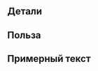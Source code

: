 <!-- Это комментарий. Он не будет виден никому после нажатия на кнопку "Submit new issue", так что можно его не удалять -->
<!-- В заголовке выше опишите кратко, в чём суть вопроса -->
## Детали
<!-- Опишите детали проблемы или изменения, которое вы предлагаете.

Шаблон для исправления текста (скопируйте, вставьте ниже и заполните):

Предлагаю исправить информацию о <topic>
В каком разделе: <existing> 
Причина добавления: <в свободной форме>
Напишу исправленный текст: да/нет/частично

Шаблон текста для добавления нового контента  (скопируйте, вставьте ниже и заполните):

Предлагаю добавить <topic>
В какой раздел: <existing topic>
Причина добавления: <в свободной форме>
Могу написать текст: да/нет/частично
-->


## Польза
<!-- Почему это изменение важно для вас? -->


<!-- Как оно поможет другим людям? -->


## Примерный текст
<!-- Если можете написать примерный текст, который нужно добавить/изменить, то будет просто отлично! -->
